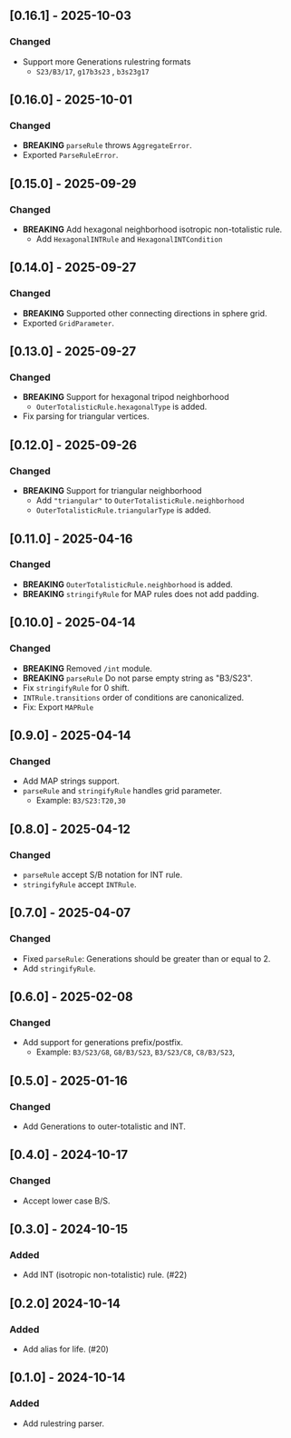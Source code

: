 ## [0.16.1] - 2025-10-03

### Changed

- Support more Generations rulestring formats
  - `S23/B3/17`, `g17b3s23` , `b3s23g17`

## [0.16.0] - 2025-10-01

### Changed

- **BREAKING** `parseRule` throws `AggregateError`.
- Exported `ParseRuleError`.

## [0.15.0] - 2025-09-29

### Changed

- **BREAKING** Add hexagonal neighborhood isotropic non-totalistic rule.
  - Add `HexagonalINTRule` and `HexagonalINTCondition`

## [0.14.0] - 2025-09-27

### Changed

- **BREAKING** Supported other connecting directions in sphere grid.
- Exported `GridParameter`.

## [0.13.0] - 2025-09-27

### Changed

- **BREAKING** Support for hexagonal tripod neighborhood
  - `OuterTotalisticRule.hexagonalType` is added.
- Fix parsing for triangular vertices.

## [0.12.0] - 2025-09-26

### Changed

- **BREAKING** Support for triangular neighborhood
  - Add `"triangular"` to `OuterTotalisticRule.neighborhood`
  - `OuterTotalisticRule.triangularType` is added.

## [0.11.0] - 2025-04-16

### Changed

- **BREAKING** `OuterTotalisticRule.neighborhood` is added.
- **BREAKING** `stringifyRule` for MAP rules does not add padding.

## [0.10.0] - 2025-04-14

### Changed

- **BREAKING** Removed `/int` module.
- **BREAKING** `parseRule` Do not parse empty string as "B3/S23".
- Fix `stringifyRule` for 0 shift.
- `INTRule.transitions` order of conditions are canonicalized.
- Fix: Export `MAPRule`

## [0.9.0] - 2025-04-14

### Changed

- Add MAP strings support.
- `parseRule` and `stringifyRule` handles grid parameter.
  - Example: `B3/S23:T20,30`

## [0.8.0] - 2025-04-12

### Changed

- `parseRule` accept S/B notation for INT rule.
- `stringifyRule` accept `INTRule`.

## [0.7.0] - 2025-04-07

### Changed

- Fixed `parseRule`: Generations should be greater than or equal to 2.
- Add `stringifyRule`.

## [0.6.0] - 2025-02-08

### Changed

- Add support for generations prefix/postfix.
  - Example: `B3/S23/G8`, `G8/B3/S23`, `B3/S23/C8`, `C8/B3/S23`,

## [0.5.0] - 2025-01-16

### Changed

- Add Generations to outer-totalistic and INT.

## [0.4.0] - 2024-10-17

### Changed

- Accept lower case B/S.

## [0.3.0] - 2024-10-15

### Added

- Add INT (isotropic non-totalistic) rule. (#22)

## [0.2.0] 2024-10-14

### Added

- Add alias for life. (#20)

## [0.1.0] - 2024-10-14

### Added

- Add rulestring parser.
